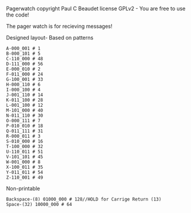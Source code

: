 Pagerwatch copyright Paul C Beaudet license GPLv2 - You are free to use the code!

The pager watch is for recieving messages!

Designed layout- Based on patterns

    A-000_001 # 1
    B-000_101 # 5
    C-110_000 # 48
    D-111_000 # 56
    E-000_010 # 2
    F-011_000 # 24
    G-100_001 # 33
    H-000_110 # 6
    I-000_100 # 4
    J-001_110 # 14
    K-011_100 # 28
    L-001_100 # 12
    M-101_000 # 40
    N-011_110 # 30
    O-000_111 # 7
    P-010_010 # 18
    Q-011_111 # 31
    R-000_011 # 3
    S-010_000 # 16
    T-100_000 # 32
    U-110_011 # 51
    V-101_101 # 45
    W-001_000 # 8
    X-100_011 # 35
    Y-011_011 # 54
    Z-110_001 # 49

Non-printable

    Backspace-(8) 01000_000 # 128//HOLD for Carrige Return (13)
    Space-(32) 10000_000 # 64



